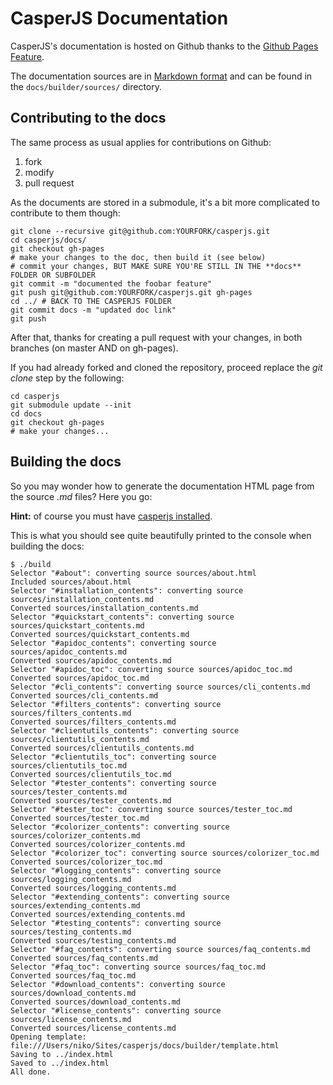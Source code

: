 CasperJS Documentation
======================

CasperJS's documentation is hosted on Github thanks to the [Github Pages Feature](http://pages.github.com/).

The documentation sources are in [Markdown format](http://daringfireball.net/projects/markdown/)
and can be found in the `docs/builder/sources/` directory.

## Contributing to the docs

The same process as usual applies for contributions on Github:
1. fork
2. modify
3. pull request

As the documents are stored in a submodule, it's a bit more complicated to contribute to them though:

    git clone --recursive git@github.com:YOURFORK/casperjs.git
    cd casperjs/docs/
    git checkout gh-pages
    # make your changes to the doc, then build it (see below)
    # commit your changes, BUT MAKE SURE YOU'RE STILL IN THE **docs** FOLDER OR SUBFOLDER
    git commit -m "documented the foobar feature"
    git push git@github.com:YOURFORK/casperjs.git gh-pages
    cd ../ # BACK TO THE CASPERJS FOLDER
    git commit docs -m "updated doc link"
    git push

After that, thanks for creating a pull request with your changes, in both branches (on master AND on gh-pages).

If you had already forked and cloned the repository, proceed replace the *git clone* step by the following:

    cd casperjs
    git submodule update --init
    cd docs
    git checkout gh-pages
    # make your changes...


## Building the docs

So you may wonder how to generate the documentation HTML page from the source *.md* files? Here
you go:

**Hint:** of course you must have [casperjs installed](http://casperjs.org/#installation).

This is what you should see quite beautifully printed to the console when building the docs:

    $ ./build
    Selector "#about": converting source sources/about.html
    Included sources/about.html
    Selector "#installation_contents": converting source sources/installation_contents.md
    Converted sources/installation_contents.md
    Selector "#quickstart_contents": converting source sources/quickstart_contents.md
    Converted sources/quickstart_contents.md
    Selector "#apidoc_contents": converting source sources/apidoc_contents.md
    Converted sources/apidoc_contents.md
    Selector "#apidoc_toc": converting source sources/apidoc_toc.md
    Converted sources/apidoc_toc.md
    Selector "#cli_contents": converting source sources/cli_contents.md
    Converted sources/cli_contents.md
    Selector "#filters_contents": converting source sources/filters_contents.md
    Converted sources/filters_contents.md
    Selector "#clientutils_contents": converting source sources/clientutils_contents.md
    Converted sources/clientutils_contents.md
    Selector "#clientutils_toc": converting source sources/clientutils_toc.md
    Converted sources/clientutils_toc.md
    Selector "#tester_contents": converting source sources/tester_contents.md
    Converted sources/tester_contents.md
    Selector "#tester_toc": converting source sources/tester_toc.md
    Converted sources/tester_toc.md
    Selector "#colorizer_contents": converting source sources/colorizer_contents.md
    Converted sources/colorizer_contents.md
    Selector "#colorizer_toc": converting source sources/colorizer_toc.md
    Converted sources/colorizer_toc.md
    Selector "#logging_contents": converting source sources/logging_contents.md
    Converted sources/logging_contents.md
    Selector "#extending_contents": converting source sources/extending_contents.md
    Converted sources/extending_contents.md
    Selector "#testing_contents": converting source sources/testing_contents.md
    Converted sources/testing_contents.md
    Selector "#faq_contents": converting source sources/faq_contents.md
    Converted sources/faq_contents.md
    Selector "#faq_toc": converting source sources/faq_toc.md
    Converted sources/faq_toc.md
    Selector "#download_contents": converting source sources/download_contents.md
    Converted sources/download_contents.md
    Selector "#license_contents": converting source sources/license_contents.md
    Converted sources/license_contents.md
    Opening template: file:///Users/niko/Sites/casperjs/docs/builder/template.html
    Saving to ../index.html
    Saved to ../index.html
    All done.
